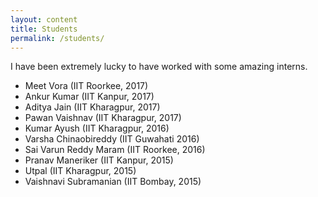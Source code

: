 ```yaml
---
layout: content
title: Students
permalink: /students/
---
```

I have been extremely lucky to have worked with some amazing interns.

* Meet Vora (IIT Roorkee, 2017)
* Ankur Kumar (IIT Kanpur, 2017)
* Aditya Jain (IIT Kharagpur, 2017)
* Pawan Vaishnav (IIT Kharagpur, 2017)
* Kumar Ayush (IIT Kharagpur, 2016)
* Varsha Chinaobireddy (IIT Guwahati 2016)
* Sai Varun Reddy Maram (IIT Roorkee, 2016)
* Pranav Maneriker (IIT Kanpur, 2015)
* Utpal (IIT Kharagpur, 2015)
* Vaishnavi Subramanian (IIT Bombay, 2015)
